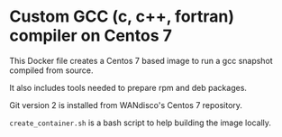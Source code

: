 # Custom GCC (c, c++, fortran) compiler on Centos 7

This Docker file creates a Centos 7 based image to run a gcc snapshot compiled from source.

It also includes tools needed to prepare rpm and deb packages.

Git version 2 is installed from WANdisco's Centos 7 repository.

`create_container.sh` is a bash script to help building the image locally.
